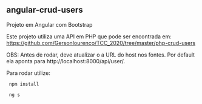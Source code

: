 ## angular-crud-users
Projeto em Angular com Bootstrap

Este projeto utiliza uma API em PHP que pode ser encontrada em: https://github.com/Gersonlourenco/TCC_2020/tree/master/php-crud-users

OBS: Antes de rodar, deve atualizar o a URL do host nos fontes. Por default ela aponta para http://localhost:8000/api/user/.
	 
Para rodar utilize: 
	 
	 npm install 
	 
	 ng s
